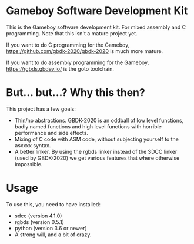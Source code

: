 # Gameboy Software Development Kit

This is the Gameboy software development kit. For mixed assembly and C programming. Note that this isn't a mature project yet.

If you want to do C programming for the Gameboy, https://github.com/gbdk-2020/gbdk-2020 is much more mature.

If you want to do assembly programming for the Gameboy, https://rgbds.gbdev.io/ is the goto toolchain.

# But... but...? Why this then?

This project has a few goals:

* Thin/no abstractions. GBDK-2020 is an oddball of low level functions, badly named functions and high level functions with horrible performance and side effects.
* Mixing of C code with ASM code, without subjecting yourself to the asxxxx syntax.
* A better linker. By using the rgbds linker instead of the SDCC linker (used by GBDK-2020) we get various features that where otherwise impossible.

# Usage

To use this, you need to have installed:

* sdcc (version 4.1.0)
* rgbds (version 0.5.1)
* python (version 3.6 or newer)
* A strong will, and a bit of crazy.
